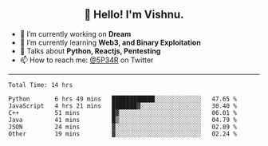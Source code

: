 <h2 align="center">👋 Hello! I'm Vishnu.</h2>


- 🔭 I’m currently working on **Dream**
- 🌱 I’m currently learning **Web3, and Binary Exploitation**
- 💬 Talks about **Python, Reactjs, Pentesting**
- 📫 How to reach me: [@5P34R](https://twitter.com/Vishnu27302693) on Twitter

---
<!--START_SECTION:waka-->

```text
Total Time: 14 hrs

Python       6 hrs 49 mins   ████████████░░░░░░░░░░░░░   47.65 %
JavaScript   4 hrs 21 mins   ███████▓░░░░░░░░░░░░░░░░░   30.40 %
C++          51 mins         █▓░░░░░░░░░░░░░░░░░░░░░░░   06.01 %
Java         41 mins         █▒░░░░░░░░░░░░░░░░░░░░░░░   04.79 %
JSON         24 mins         ▓░░░░░░░░░░░░░░░░░░░░░░░░   02.89 %
Other        19 mins         ▓░░░░░░░░░░░░░░░░░░░░░░░░   02.24 %
```

<!--END_SECTION:waka-->
